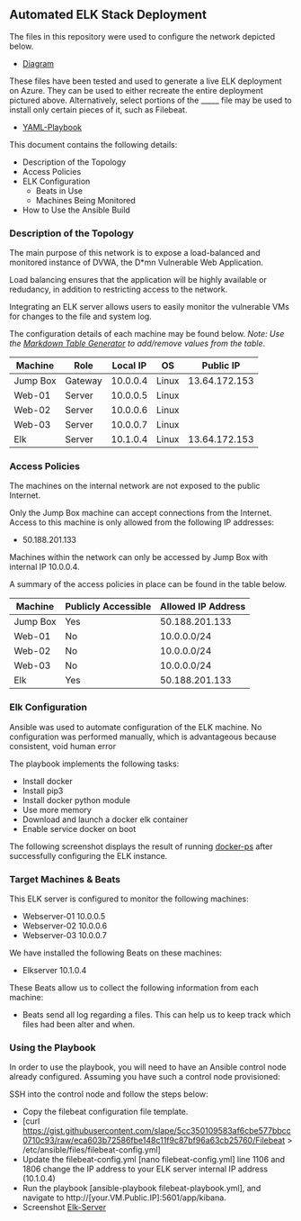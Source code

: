 ## Automated ELK Stack Deployment

The files in this repository were used to configure the network depicted below.

- [Diagram](./Diagram/Diagram.pdf) 

These files have been tested and used to generate a live ELK deployment on Azure. They can be used to either recreate the entire deployment pictured above. Alternatively, select portions of the _____ file may be used to install only certain pieces of it, such as Filebeat.

 - [YAML-Playbook](./Ansible/YAML-Playbook.yml)

This document contains the following details:
- Description of the Topology
- Access Policies
- ELK Configuration
  - Beats in Use
  - Machines Being Monitored
- How to Use the Ansible Build


### Description of the Topology

The main purpose of this network is to expose a load-balanced and monitored instance of DVWA, the D*mn Vulnerable Web Application.

Load balancing ensures that the application will be highly available or redudancy, in addition to restricting access to the network.

Integrating an ELK server allows users to easily monitor the vulnerable VMs for changes to the file and system log.

The configuration details of each machine may be found below.
_Note: Use the [Markdown Table Generator](http://www.tablesgenerator.com/markdown_tables) to add/remove values from the table_.

| Machine  	| Role    	| Local IP 	| OS    	| Public IP     	|
|----------	|---------	|----------	|-------	|---------------	|
| Jump Box 	| Gateway 	| 10.0.0.4 	| Linux 	| 13.64.172.153 	|
| Web-01   	| Server  	| 10.0.0.5 	| Linux 	|               	|
| Web-02   	| Server  	| 10.0.0.6 	| Linux 	|               	|
| Web-03   	| Server  	| 10.0.0.7 	| Linux 	|               	|
| Elk      	| Server  	| 10.1.0.4 	| Linux 	| 13.64.172.153 	|

### Access Policies

The machines on the internal network are not exposed to the public Internet. 

Only the Jump Box machine can accept connections from the Internet. Access to this machine is only allowed from the following IP addresses:
- 50.188.201.133

Machines within the network can only be accessed by Jump Box with internal IP 10.0.0.4.

A summary of the access policies in place can be found in the table below.

| Machine  	| Publicly Accessible 	| Allowed IP Address 	|
|----------	|---------------------	|--------------------	|
| Jump Box 	| Yes                 	| 50.188.201.133     	|
| Web-01   	| No                  	| 10.0.0.0/24        	|
| Web-02   	| No                  	| 10.0.0.0/24        	|
| Web-03   	| No                  	| 10.0.0.0/24        	|
| Elk      	| Yes                 	| 50.188.201.133     	|

### Elk Configuration

Ansible was used to automate configuration of the ELK machine. No configuration was performed manually, which is advantageous because consistent, void human error

The playbook implements the following tasks:
- Install docker
- Install pip3
- Install docker python module
- Use more memory
- Download and launch a docker elk container
- Enable service docker on boot

The following screenshot displays the result of running [docker-ps](./Diagram/docker-ps.PNG) after successfully configuring the ELK instance.

### Target Machines & Beats
This ELK server is configured to monitor the following machines:
- Webserver-01 10.0.0.5
- Webserver-02 10.0.0.6
- Webserver-03 10.0.0.7

We have installed the following Beats on these machines:
- Elkserver 10.1.0.4

These Beats allow us to collect the following information from each machine:
- Beats send all log regarding a files. This can help us to keep track which files had been alter and when. 

### Using the Playbook
In order to use the playbook, you will need to have an Ansible control node already configured. Assuming you have such a control node provisioned: 

SSH into the control node and follow the steps below:
- Copy the filebeat configuration file template.
- [curl https://gist.githubusercontent.com/slape/5cc350109583af6cbe577bbcc0710c93/raw/eca603b72586fbe148c11f9c87bf96a63cb25760/Filebeat > /etc/ansible/files/filebeat-config.yml]
- Update the filebeat-config.yml [nano filebeat-config.yml] line 1106 and 1806 change the IP address to your ELK server internal IP address (10.1.0.4)
- Run the playbook [ansible-playbook filebeat-playbook.yml], and navigate to http://[your.VM.Public.IP]:5601/app/kibana. 
- Screenshot [Elk-Server](./Ansible/Elk-Server.docx)
